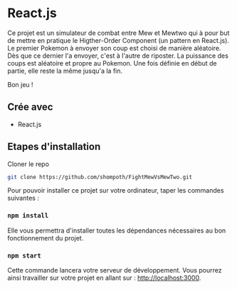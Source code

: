 # React.js

Ce projet est un simulateur de combat entre Mew et Mewtwo qui à pour but de mettre en pratique le Higther-Order Component (un pattern en React.js).
Le premier Pokemon à envoyer son coup est choisi de manière aléatoire.
Dès que ce dernier l'a envoyer, c'est à l'autre de riposter.
La puissance des coups est aléatoire et propre au Pokemon. Une fois définie en début de partie, elle reste la même jusqu'a la fin.

Bon jeu !

## Crée avec

-   React.js

## Etapes d'installation

Cloner le repo

```sh
git clone https://github.com/shompoth/FightMewVsMewTwo.git
```

Pour pouvoir installer ce projet sur votre ordinateur, taper les commandes suivantes :

### `npm install`

Elle vous permettra d'installer toutes les dépendances nécessaires au bon fonctionnement du projet.

### `npm start`

Cette commande lancera votre serveur de développement. Vous pourrez ainsi travailler sur votre projet en allant sur : [http://localhost:3000](http://localhost:3000).
